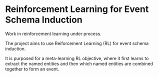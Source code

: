 # Reinforcement Learning for Event Schema Induction
Work in reinforcement learning under process.

The project aims to use Reiforcement Learning (RL) for event schema induction. 

It is purposed for a meta-learning RL objective, where it first learns to extract the named entities and then which named entities are combined together to form an event.
